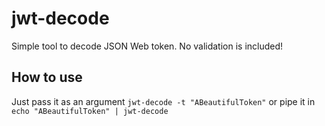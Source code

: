 # jwt-decode

Simple tool to decode JSON Web token. No validation is included!

## How to use

Just pass it as an argument `jwt-decode -t "ABeautifulToken"`
or pipe it in `echo "ABeautifulToken" | jwt-decode`
